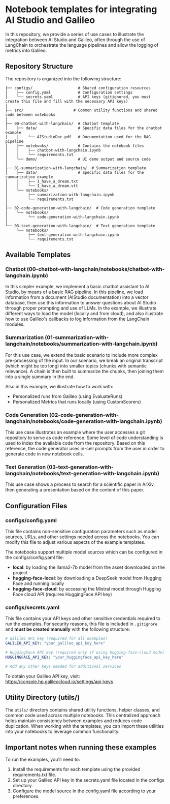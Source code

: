 # Notebook templates for integrating AI Studio and Galileo

In this repository, we provide a series of use cases to illustrate the integration between AI Studio and Galileo, often through the use of LangChain to orchestrate the language pipelines and allow the logging of metrics into Galileo.

## Repository Structure

The repository is organized into the following structure:

```
├── configs/                    # Shared configuration resources
│    ├── config.yaml            # Configuration settings
│    └── secrets.yaml           # API keys (gitignored, you must create this file and fill with the necessary API keys)
│
├── src/                      # Common utility functions and shared code between notebooks
│
├── 00-chatbot-with-langchain/  # Chatbot template
│    ├── data/                  # Specific data files for the chatbot example
│    │    └── AIStudioDoc.pdf   # Documentation used for the RAG pipeline
│    ├── notebooks/             # Contains the notebook files
│    │    ├── chatbot-with-langchain.ipynb
│    │    └── requirements.txt
│    └── demo/                  # UI demo output and source code
│
├── 01-summarization-with-langchain/  # Summarization template
│    ├── data/                  # Specific data files for the summarization example
│    │    ├── I_have_a_dream.txt
│    │    └── I_have_a_dream.vtt
│    └── notebooks/
│         ├── summarization-with-langchain.ipynb
│         └── requirements.txt
│
├── 02-code-generation-with-langchain/  # Code generation template
│    └── notebooks/
│         └── code-generation-with-langchain.ipynb
│
└── 03-text-generation-with-langchain/  # Text generation template
     └── notebooks/
          ├── text-generation-with-langchain.ipynb
          └── requirements.txt
```

## Available Templates

### Chatbot (00-chatbot-with-langchain/notebooks/chatbot-with-langchain.ipynb)

In this simpler example, we implement a basic chatbot assistant to AI Studio, by means of a basic RAG pipeline. In this pipeline, we load information from a document (AIStudio documentation) into a vector database, then use this information to answer questions about AI Studio through proper prompting and use of LLMs. In the example, we illustrate different ways to load the model (locally and from cloud), and also illustrate how to use Galileo's callbacks to log information from the LangChain modules.

### Summarization (01-summarization-with-langchain/notebooks/summarization-with-langchain.ipynb)

For this use case, we extend the basic scenario to include more complex pre-processing of the input. In our scenario, we break an original transcript (which might be too long) into smaller topics (chunks with semantic relevance). A chain is then built to summarize the chunks, then joining them into a single summary in the end.

Also in this example, we illustrate how to work with:
* Personalized runs from Galileo (using EvaluateRuns)
* Personalized Metrics that runs locally (using CustomScorers)

### Code Generation (02-code-generation-with-langchain/notebooks/code-generation-with-langchain.ipynb)

This use case illustrates an example where the user accesses a git repository to serve as code reference. Some level of code understanding is used to index the available code from the repository. Based on this reference, the code generator uses in-cell prompts from the user in order to generate code in new notebook cells.

### Text Generation (03-text-generation-with-langchain/notebooks/text-generation-with-langchain.ipynb)

This use case shows a process to search for a scientific paper in ArXiv, then generating a presentation based on the content of this paper.

## Configuration Files

### configs/config.yaml
This file contains non-sensitive configuration parameters such as model sources, URLs, and other settings needed across the notebooks. You can modify this file to adjust various aspects of the example templates.

The notebooks support multiple model sources which can be configured in the configs/config.yaml file:

- **local**: by loading the llama2-7b model from the asset downloaded on the project
- **hugging-face-local**: by downloading a DeepSeek model from Hugging Face and running locally
- **hugging-face-cloud**: by accessing the Mistral model through Hugging Face cloud API (requires HuggingFace API key)

### configs/secrets.yaml
This file contains your API keys and other sensitive credentials required to run the examples. For security reasons, this file is included in `.gitignore` and **must be created manually** with the following structure:

```yaml
# Galileo API key (required for all examples)
GALILEO_API_KEY: "your_galileo_api_key_here"

# HuggingFace API key (required only if using hugging-face-cloud model source)
HUGGINGFACE_API_KEY: "your_huggingface_api_key_here"

# Add any other keys needed for additional services
```

To obtain your Galileo API key, visit: https://console.hp.galileocloud.io/settings/api-keys

## Utility Directory (utils/)

The `utils/` directory contains shared utility functions, helper classes, and common code used across multiple notebooks. This centralized approach helps maintain consistency between examples and reduces code duplication. When working with the templates, you can import these utilities into your notebooks to leverage common functionality.

## Important notes when running these examples

To run the examples, you'll need to:

1. Install the requirements for each template using the provided requirements.txt file.
2. Set up your Galileo API key in the secrets.yaml file located in the configs directory.
3. Configure the model source in the config.yaml file according to your preferences.